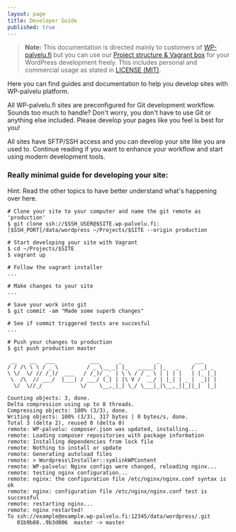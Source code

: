 ```yaml
---
layout: page
title: Developer Guide
published: true
---
```


> **Note:** This documentation is directed mainly to customers of [WP-palvelu.fi](https://wp-palvelu.fi) but you can use our [Project structure & Vagrant box](https://github.com/Seravo/wordpress) for your WordPress development freely. This includes personal and commercial usage as stated in [LICENSE (MIT)](https://github.com/Seravo/wordpress/blob/master/LICENSE.md). 

Here you can find guides and documentation to help you develop sites with WP-palvelu platform.

All WP-palvelu.fi sites are preconfigured for Git development workflow. Sounds too much to handle? Don't worry, you don't have to use Git or anything else included. Please develop your pages like you feel is best for you!

All sites have SFTP/SSH access and you can develop your site like you are used to. Continue reading if you want to enhance your workflow and start using modern development tools.

### Really minimal guide for developing your site:
Hint: Read the other topics to have better understand what's happening over here.

```
# Clone your site to your computer and name the git remote as 'production'
$ git clone ssh://$SSH_USER@$SITE.wp-palvelu.fi:[$SSH_PORT]/data/wordpress ~/Projects/$SITE --origin production

# Start developing your site with Vagrant
$ cd ~/Projects/$SITE
$ vagrant up

# Follow the vagrant installer
...

# Make changes to your site
...

# Save your work into git
$ git commit -am "Made some superb changes"

# See if commit triggered tests are succesful
...

# Push your changes to production
$ git push production master 

 __    __   ___           ___      _           _           ___
/ / /\ \ \ / _ \         / _ \__ _| |_   _____| |_   _    /  _| _
\ \/  \/ // /_)/  ___   / /_)/ _` | \ \ / / _ \ | | | |   | |_ |_|
 \  /\  // ___/  |___| / ___/ (_| | |\ V /  __/ | |_| | _ |  _|| |
  \/  \//_/            \/    \__,_|_| \_/ \___|_|\__,_||_||_|  |_|

Counting objects: 3, done.
Delta compression using up to 8 threads.
Compressing objects: 100% (3/3), done.
Writing objects: 100% (3/3), 317 bytes | 0 bytes/s, done.
Total 3 (delta 2), reused 0 (delta 0)
remote: WP-palvelu: composer.json was updated, installing...
remote: Loading composer repositories with package information
remote: Installing dependencies from lock file
remote: Nothing to install or update
remote: Generating autoload files
remote: > Wordpress\Installer::symlinkWPContent
remote: WP-palvelu: Nginx configs were changed, reloading nginx...
remote: testing nginx configuration...
remote: nginx: the configuration file /etc/nginx/nginx.conf syntax is ok
remote: nginx: configuration file /etc/nginx/nginx.conf test is successful
remote: restarting nginx...
remote: nginx restarted!
To ssh://example@example.wp-palvelu.fi:12345/data/wordpress/.git
   01b9b80..9b3d006  master -> master

```
